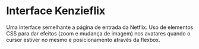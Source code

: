 # Interface Kenzieflix
<p> Uma interface semelhante a página de entrada da Netflix.
Uso de elementos CSS para dar efeitos (zoom e mudança de imagem) nos avatares quando o cursor estiver no mesmo e posicionamento através da flexbox. </p>

<p align=center> <img src="https://user-images.githubusercontent.com/100925414/161996072-87e706cf-3475-4af8-b6ba-9f5f1d2e3c37.gif" alt=""> </p>

